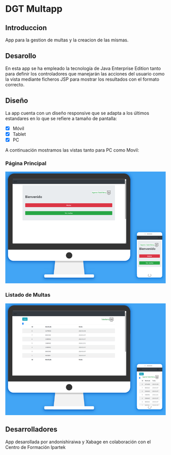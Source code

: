 # DGT Multapp

## Introduccion

App para la gestion de multas y la creacion de las mismas.

## Desarollo

En esta app se ha empleado la tecnología de Java Enterprise Edition tanto para definir los controladores que manejarán las acciones del usuario como la vista mediante ficheros JSP para mostrar los resultados con el formato correcto.


## Diseño 
La app cuenta con un diseño responsive que se adapta a los últimos estandares en lo que se refiere a tamaño de pantalla:
 - [x] Móvil
 - [x] Tablet
 - [x] PC
  
  A continuación mostramos las vistas tanto para PC como Movil:
  
 ### Página Principal
![Alt text](https://github.com/andonishiraiwa/dgt/blob/master/duo1.png)

 ### Listado de Multas
 ![Alt text](https://github.com/andonishiraiwa/dgt/blob/master/duo2.png)

## Desarrolladores
App desarollada por andonishiraiwa y Xabage en colaboración con el Centro de Formación Ipartek
